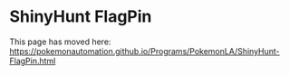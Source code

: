 # ShinyHunt FlagPin

This page has moved here: https://pokemonautomation.github.io/Programs/PokemonLA/ShinyHunt-FlagPin.html

